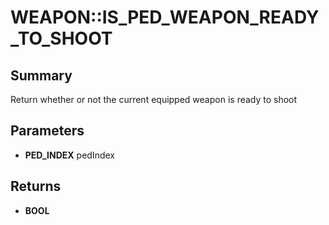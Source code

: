 # WEAPON::IS_PED_WEAPON_READY_TO_SHOOT

## Summary
Return whether or not the current equipped weapon is ready to shoot

## Parameters
* **PED_INDEX** pedIndex

## Returns
* **BOOL**
